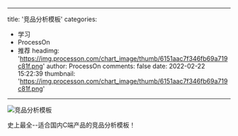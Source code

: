 
---
title: '竞品分析模板'
categories: 
 - 学习
 - ProcessOn
 - 推荐
headimg: 'https://img.processon.com/chart_image/thumb/6151aac7f346fb69a719c81f.png'
author: ProcessOn
comments: false
date: 2022-02-22 15:22:39
thumbnail: 'https://img.processon.com/chart_image/thumb/6151aac7f346fb69a719c81f.png'
---

<div>   
<img class="thumb" alt="竞品分析模板" src="https://img.processon.com/chart_image/thumb/6151aac7f346fb69a719c81f.png" referrerpolicy="no-referrer">
<p>史上最全--适合国内C端产品的竞品分析模板！</p>  
</div>
            